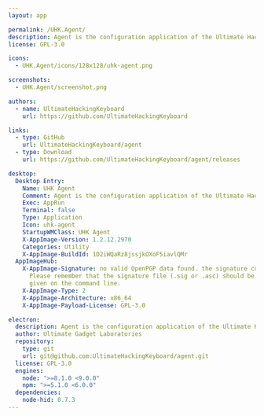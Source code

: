 ```yaml
---
layout: app

permalink: /UHK.Agent/
description: Agent is the configuration application of the Ultimate Hacking Keyboard.
license: GPL-3.0

icons:
  - UHK.Agent/icons/128x128/uhk-agent.png

screenshots:
  - UHK.Agent/screenshot.png

authors:
  - name: UltimateHackingKeyboard
    url: https://github.com/UltimateHackingKeyboard

links:
  - type: GitHub
    url: UltimateHackingKeyboard/agent
  - type: Download
    url: https://github.com/UltimateHackingKeyboard/agent/releases

desktop:
  Desktop Entry:
    Name: UHK Agent
    Comment: Agent is the configuration application of the Ultimate Hacking Keyboard.
    Exec: AppRun
    Terminal: false
    Type: Application
    Icon: uhk-agent
    StartupWMClass: UHK Agent
    X-AppImage-Version: 1.2.12.2970
    Categories: Utility
    X-AppImage-BuildId: 1D2iWQaRz8jssjkOXoF5iavlQMr
  AppImageHub:
    X-AppImage-Signature: no valid OpenPGP data found. the signature could not be verified.
      Please remember that the signature file (.sig or .asc) should be the first file
      given on the command line.
    X-AppImage-Type: 2
    X-AppImage-Architecture: x86_64
    X-AppImage-Payload-License: GPL-3.0

electron:
  description: Agent is the configuration application of the Ultimate Hacking Keyboard.
  author: Ultimate Gadget Laboratories
  repository:
    type: git
    url: git@github.com:UltimateHackingKeyboard/agent.git
  license: GPL-3.0
  engines:
    node: ">=8.1.0 <9.0.0"
    npm: ">=5.1.0 <6.0.0"
  dependencies:
    node-hid: 0.7.3
---
```

